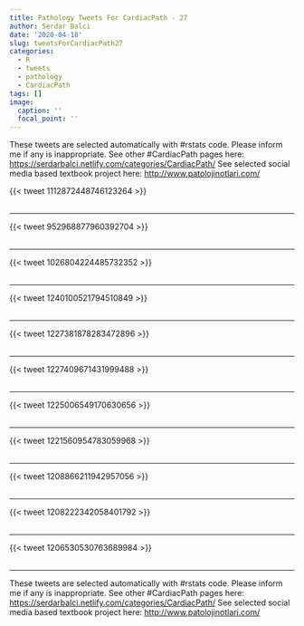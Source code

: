 ```yaml
---
title: Pathology Tweets For CardiacPath - 27
author: Serdar Balci
date: '2020-04-18'
slug: tweetsForCardiacPath27
categories:
  - R
  - tweets
  - pathology
  - CardiacPath
tags: []
image:
  caption: ''
  focal_point: ''
---
```



These tweets are selected automatically with #rstats code. Please inform me if any is inappropriate.
See other #CardiacPath pages here: https://serdarbalci.netlify.com/categories/CardiacPath/ 
See selected social media based textbook project here: http://www.patolojinotlari.com/

{{< tweet 1112872448746123264 >}}
<br>
<br>
<hr>
{{< tweet 952968877960392704 >}}
<br>
<br>
<hr>
{{< tweet 1026804224485732352 >}}
<br>
<br>
<hr>
{{< tweet 1240100521794510849 >}}
<br>
<br>
<hr>
{{< tweet 1227381878283472896 >}}
<br>
<br>
<hr>
{{< tweet 1227409671431999488 >}}
<br>
<br>
<hr>
{{< tweet 1225006549170630656 >}}
<br>
<br>
<hr>
{{< tweet 1221560954783059968 >}}
<br>
<br>
<hr>
{{< tweet 1208866211942957056 >}}
<br>
<br>
<hr>
{{< tweet 1208222342058401792 >}}
<br>
<br>
<hr>
{{< tweet 1206530530763689984 >}}
<br>
<br>
<hr>


These tweets are selected automatically with #rstats code. Please inform me if any is inappropriate.
See other #CardiacPath pages here: https://serdarbalci.netlify.com/categories/CardiacPath/ 
See selected social media based textbook project here: http://www.patolojinotlari.com/
